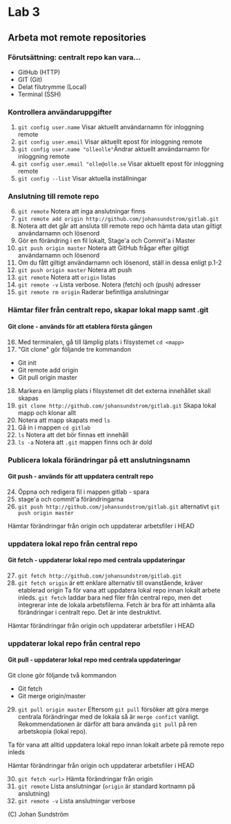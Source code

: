 # Lab 3

## Arbeta mot remote repositories

### Förutsättning: centralt repo kan vara...
* GitHub (HTTP)
* GIT (Git)
* Delat filutrymme (Local) 
* Terminal (SSH)

### Kontrollera användaruppgifter
1. ```git config user.name``` Visar aktuellt användarnamn för inloggning remote
2. ```git config user.email``` Visar aktuellt epost för inloggning remote
3. ```git config user.name "olleolle"```Ändrar aktuellt användarnamn för inloggning remote
4. ```git config user.email "olle@olle.se``` Visar aktuellt epost för inloggning remote
5. ```git config --list``` Visar aktuella inställningar

### Anslutning till remote repo
6. ```git remote``` Notera att inga anslutningar finns
7. ```git remote add origin http://github.com/johansundstrom/gitlab.git``` 
8. Notera att det går att ansluta till remote repo och hämta data utan giltigt användarnamn och lösenord
9. Gör en förändring i en fil lokalt, Stage'a och Commit'a i Master
10. ```git push origin master``` Notera att GitHub frågar efter giltigt användarnamn och lösenord
11. Om du fått giltigt användarnamn och lösenord, ställ in dessa enligt p.1-2
12. ```git push origin master``` Notera att push 
13. ```git remote``` Notera att ```origin``` listas
14. ```git remote -v``` Lista verbose. Notera (fetch) och (push) adresser
15. ```git remote rm origin``` Raderar befintliga anslutningar

### Hämtar filer från centralt repo, skapar lokal mapp samt .git 
#### Git clone - används för att etablera första gången
16. Med terminalen, gå till lämplig plats i filsystemet ```cd <mapp>```
17. "Git clone" gör följande tre kommandon
* Git init
* Git remote add origin <url>
* Git pull origin master
18. Markera en lämplig plats i filsystemet dit det externa innehållet skall skapas
19. ```git clone http://github.com/johansundstrom/gitlab.git``` Skapa lokal mapp och klonar allt
20. Notera att mapp skapats med ```ls```
21. Gå in i mappen ```cd gitlab```
22. ```ls``` Notera att det bör finnas ett innehåll
23. ```ls -a``` Notera att ```.git``` mappen finns och är dold
 
### Publicera lokala förändringar på ett anslutningsnamn
#### Git push - används för att uppdatera centralt repo
24. Öppna och redigera fil i mappen gitlab - spara
25. stage'a och commit'a förändringarna
26. ```git push http://github.com/johansundstrom/gitlab.git``` alternativt ```git push origin master```

Hämtar förändringar från origin och uppdaterar arbetsfiler i HEAD
### uppdatera lokal repo från central repo
#### Git fetch - uppdaterar lokal repo med centrala uppdateringar
27. ```git fetch http://github.com/johansundstrom/gitlab.git```
28. ```git fetch origin``` är ett enklare alternativ till ovanstående, kräver etablerad origin
Ta för vana att uppdatera lokal repo innan lokalt arbete inleds.
```git fetch``` laddar bara ned filer från central repo, men det integrerar inte de lokala arbetsfilerna. Fetch är bra för att inhämta alla förändringar i centralt repo. Det är inte destruktivt.

Hämtar förändringar från origin och uppdaterar arbetsfiler i HEAD
### uppdaterar lokal repo från central repo
#### Git pull - uppdaterar lokal repo med centrala uppdateringar
Git clone gör följande två kommandon
* Git fetch
* Git merge origin/master
29. ```git pull origin master```
Eftersom ```git pull``` försöker att göra merge centrala förändringar med de lokala så är ```merge confict``` vanligt. Rekommendationen är därför att bara använda ```git pull``` på ren arbetskopia (lokal repo).

Ta för vana att alltid uppdatera lokal repo innan lokalt arbete på remote repo inleds

Hämtar förändringar från origin och uppdaterar arbetsfiler i HEAD

30. ```git fetch <url>``` Hämta förändringar från origin
31. ```git remote``` Lista anslutningar (```origin``` är standard kortnamn på anslutning)
32. ```git remote -v``` Lista anslutningar verbose

(C) Johan Sundström

